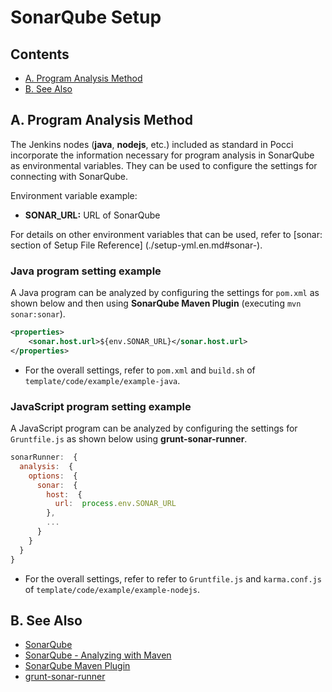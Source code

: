 ﻿SonarQube Setup
===============

Contents
--------
*   [A. Program Analysis Method](#a-)
*   [B. See Also](#b-)


A. Program Analysis Method
--------------------------
The Jenkins nodes (**java**, **nodejs**, etc.) included as standard in Pocci
incorporate the information necessary for program analysis in SonarQube as environmental variables.
They can be used to configure the settings for connecting with SonarQube.

Environment variable example:
*   **SONAR_URL:** URL of SonarQube

For details on other environment variables that can be used,
refer to [sonar: section of Setup File Reference]  (./setup-yml.en.md#sonar-).


### Java program setting example
A Java program can be analyzed by configuring the settings
for `pom.xml` as shown below and then using
**SonarQube Maven Plugin** (executing `mvn sonar:sonar`).

```xml
<properties>
    <sonar.host.url>${env.SONAR_URL}</sonar.host.url>
</properties>
```

* For the overall settings, refer to
    `pom.xml` and `build.sh` of
    `template/code/example/example-java`.


### JavaScript program setting example
A JavaScript program can be analyzed by configuring
the settings for `Gruntfile.js` as shown below using **grunt-sonar-runner**.

```javascript
sonarRunner:  {
  analysis:  {
    options:  {
      sonar:  {
        host:  {
          url:  process.env.SONAR_URL
        },
        ...
      }
    }
  }
}
```

* For the overall settings, refer to
    refer to `Gruntfile.js` and `karma.conf.js` of
    `template/code/example/example-nodejs`.


B. See Also
-----------
*   [SonarQube](http://www.sonarqube.org/)
*   [SonarQube - Analyzing with Maven](http://docs.sonarqube.org/display/SONAR/Installing+and+Configuring+SonarQube+Scanner+for+Maven)
*   [SonarQube Maven Plugin](http://www.mojohaus.org/sonar-maven-plugin/)
*   [grunt-sonar-runner](https://www.npmjs.com/package/grunt-sonar-runner)

